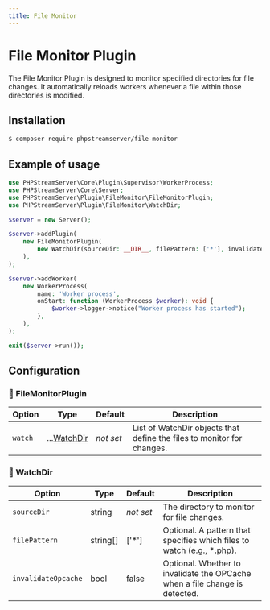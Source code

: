 ```yaml
---
title: File Monitor
---
```


# File Monitor Plugin

The File Monitor Plugin is designed to monitor specified directories for file changes.
It automatically reloads workers whenever a file within those directories is modified.

## Installation

```bash
$ composer require phpstreamserver/file-monitor
```

## Example of usage

```php title="server.php"
use PHPStreamServer\Core\Plugin\Supervisor\WorkerProcess;
use PHPStreamServer\Core\Server;
use PHPStreamServer\Plugin\FileMonitor\FileMonitorPlugin;
use PHPStreamServer\Plugin\FileMonitor\WatchDir;

$server = new Server();

$server->addPlugin(
    new FileMonitorPlugin(
        new WatchDir(sourceDir: __DIR__, filePattern: ['*'], invalidateOpcache: true),
    ),
);

$server->addWorker(
    new WorkerProcess(
        name: 'Worker process',
        onStart: function (WorkerProcess $worker): void {
            $worker->logger->notice("Worker process has started");
        },
    ),
);

exit($server->run());
```

## Configuration

### 🔌 FileMonitorPlugin

| Option  | Type                     | Default         | Description                                                            |
|---------|--------------------------|-----------------|------------------------------------------------------------------------|
| `watch` | ...[WatchDir](#watchdir) | *not&nbsp;set*  | List of WatchDir objects that define the files to monitor for changes. |

### 🔵 WatchDir

| Option              | Type     | Default        | Description                                                                 |
|---------------------|----------|----------------|-----------------------------------------------------------------------------|
| `sourceDir`         | string   | *not&nbsp;set* | The directory to monitor for file changes.                                  |
| `filePattern`       | string[] | \['\*'\]       | Optional. A pattern that specifies which files to watch (e.g., *.php).      |
| `invalidateOpcache` | bool     | false          | Optional. Whether to invalidate the OPCache when a file change is detected. |
